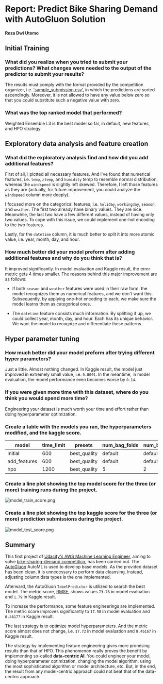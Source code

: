 # Report: Predict Bike Sharing Demand with AutoGluon Solution
#### Reza Dwi Utomo

## Initial Training
### What did you realize when you tried to submit your predictions? What changes were needed to the output of the predictor to submit your results?
The results must comply with the format provided by the competition organizer, i.e. ['sample_submission.csv'](.sample_submission.csv), in which the predictions are sorted ascendingly. Moreover, it is not allowed to have any value below zero so that you could substitute such a negative value with zero.

### What was the top ranked model that performed?
Weighted Ensemble L3 is the best model so far, in default, new features, and HPO strategy.

## Exploratory data analysis and feature creation
### What did the exploratory analysis find and how did you add additional features?

First of all, I plotted all necessary features. And I've found that numerical features, i.e. `temp`, `atemp`, and `humidity` temp to resemble normal distribution, whereas the `windspeed` is slightly left skewed. Therefore, I left those features as they are (actually, for future improvement, you could analyze the `windspeed` column more deeply).

I focused more on the categorical features, i.e. `holiday`, `workingday`, `season`, and `weather`. The first two already have binary values. They are nice. Meanwhile, the last two have a few different values, instead of having only two values. To cope with this issue, we could implement one-hot encoding to the two features.

Lastly, for the `datetime` column, it is much better to split it into more atomic value, i.e. year, month, day, and hour.

### How much better did your model preform after adding additional features and why do you think that is?

It improved significantly. In model evaluation and Kaggle result, the error metric gets 4 times smaller. The reasons behind this major improvement are as follows:

- If both `season` and `weather` features were used in their raw form, the model recognizes them as numerical features, and we don't want this. Subsequently, by applying one-hot encoding to each, we make sure the model learns them as categorical ones.

- The `datetime` feature consists much information. By splitting it up, we could collect year, month, day, and hour. Each has its unique behavior. We want the model to recognize and differentiate these patterns.

## Hyper parameter tuning
### How much better did your model preform after trying different hyper parameters?
Just a little. Almost nothing changed. In Kaggle result, the model just improved in extremely small value, i.e. `0.0001`. In the meantime, in model evaluation, the model performance even becomes worse by `0.14`.

### If you were given more time with this dataset, where do you think you would spend more time?
Engineering your dataset is much worth your time and effort rather than doing hyperparameter optimization.

### Create a table with the models you ran, the hyperparameters modified, and the kaggle score.
|model|time_limit|presets|num_bag_folds|num_bag_sets|num_stack_levels|auto_stack|num_trials|scheduler|searcher|score|
|--|--|--|--|--|--|--|--|--|--|--|
|initial|600|best_quality|default|default|default|default|default|default|default|1.78786|
|add_features|600|best_quality|default|default|default|default|default|default|default|0.46177|
|hpo|1200|best_quality|5|2|2|True|5|local|auto|0.46167|

### Create a line plot showing the top model score for the three (or more) training runs during the project.

![model_train_score.png](.model_train_score.png)

### Create a line plot showing the top kaggle score for the three (or more) prediction submissions during the project.

![model_test_score.png](.model_test_score.png)

## Summary
This first project of [Udacity's AWS Machine Learning Engineer](https://www.udacity.com/course/aws-machine-learning-engineer-nanodegree--nd189), aiming to solve [bike-sharing-demand competition](https://www.kaggle.com/competitions/bike-sharing-demand), has been carried out. The [AutoGluon](https://auto.gluon.ai/) AutoML is used to develop base models. As the provided dataset has been clean, it is unnecessary to perform data cleansing. Instead, adjusting column data types is the one implemented.

Afterward, the AutoGluon `TabelPredictor` is utilized to search the best model. The metric score, [RMSE](https://c3.ai/glossary/data-science/root-mean-square-error-rmse/#:~:text=To%20compute%20RMSE%2C%20calculate%20the,square%20root%20of%20that%20mean.), shows values `73.76` in model evaluation and `1.79` in Kaggle result.

To increase the performance, some feature engineerings are implemented. The metric score improves significantly to `17.58` in model evaluation and `0.46177` in Kaggle result.

The last strategy is to optimize model hyperparameters. And the metric score almost does not change, i.e. `17.72` in model evaluation and `0.46167` in Kaggle result.

The strategy by implementing feature engineering gives more promising results than that of HPO. This phenomenon really proves the benefit by implementing so-called [**data-centric AI**](https://datacentricai.org/). You could engineer your model, doing hyperparameter optimization, changing the model algorithm, using the most sophisticated algorithm or model architecture, etc. But, in the end, the result from any model-centric approach could not beat that of the data-centric approach.
